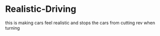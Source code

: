 # Realistic-Driving
this is making cars feel realistic and stops the cars from cutting rev when turning

